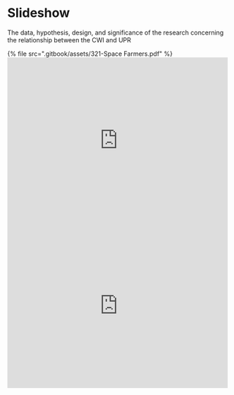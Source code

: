 # Slideshow

The data, hypothesis, design, and significance of the research concerning the relationship between the CWI and UPR



{% file src=".gitbook/assets/321-Space Farmers.pdf" %}
<embed src="https://drive.google.com/file/d/1CtGJtU7uwljcBPvOhTT3cdEZ01XLYCqn/view" width="500" height="375">
<embed src="http://example.com/the.pdf" width="500" height="375" 
 type="application/pdf">

